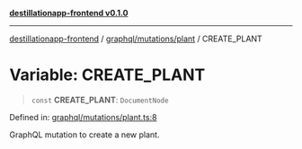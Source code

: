 [**destillationapp-frontend v0.1.0**](../../../../README.md)

***

[destillationapp-frontend](../../../../modules.md) / [graphql/mutations/plant](../README.md) / CREATE\_PLANT

# Variable: CREATE\_PLANT

> `const` **CREATE\_PLANT**: `DocumentNode`

Defined in: [graphql/mutations/plant.ts:8](https://github.com/DestillApp/main/blob/be94b1d93681946bd573e84cd8381ba32cee62b9/frontend/src/graphql/mutations/plant.ts#L8)

GraphQL mutation to create a new plant.
